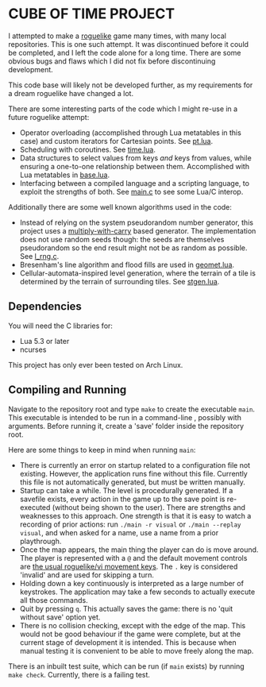 # CUBE OF TIME PROJECT

I attempted to make a [roguelike](https://en.wikipedia.org/wiki/Roguelike) game many times, with many local repositories. This is one such attempt. It was discontinued before it could be completed, and I left the code alone for a long time. There are some obvious bugs and flaws which I did not fix before discontinuing development.

This code base will likely not be developed further, as my requirements for a dream roguelike have changed a lot.

There are some interesting parts of the code which I might re-use in a future roguelike attempt:

 + Operator overloading (accomplished through Lua metatables in this case) and custom iterators for Cartesian points. See [pt.lua](src/pt.lua).
 + Scheduling with coroutines. See [time.lua](src/time.lua).
 + Data structures to select values from keys *and* keys from values, while ensuring a one-to-one relationship between them. Accomplished with Lua metatables in [base.lua](src/base.lua).
 + Interfacing between a compiled language and a scripting language, to exploit the strengths of both. See [main.c](src/main.c) to see some Lua/C interop.

Additionally there are some well known algorithms used in the code:

 + Instead of relying on the system pseudorandom number generator, this project uses a [multiply-with-carry](https://en.wikipedia.org/wiki/Multiply-with-carry) based generator. The implementation does not use random seeds though: the seeds are themselves pseudorandom so the end result might not be as random as possible. See [l_rng.c](src/l_rng.c).
 + Bresenham's line algorithm and flood fills are used in [geomet.lua](src/geomet.lua).
 + Cellular-automata-inspired level generation, where the terrain of a tile is determined by the terrain of surrounding tiles. See [stgen.lua](src/stgen.lua).

## Dependencies

You will need the C libraries for:

 + Lua 5.3 or later
 + ncurses

This project has only ever been tested on Arch Linux.

## Compiling and Running

Navigate to the repository root and type `make` to create the executable `main`. This executable is intended to be run in a command-line , possibly with arguments. Before running it, create a 'save' folder inside the repository root.

Here are some things to keep in mind when running `main`:

 + There is currently an error on startup related to a configuration file not existing. However, the application runs fine without this file. Currently this file is not automatically generated, but must be written manually.
 + Startup can take a while. The level is procedurally generated. If a savefile exists, every action in the game up to the save point is re-executed (without being shown to the user). There are strengths and weaknesses to this approach. One strength is that it is easy to watch a recording of prior actions: run `./main -r visual` or `./main --replay visual`, and when asked for a name, use a name from a prior playthrough.
 + Once the map appears, the main thing the player can do is move around. The player is represented with a `@` and the default movement controls are [the usual roguelike/vi movement keys](http://roguebasin.com/index.php?title=User_interface_features#Vi_keys). The `.` key is considered 'invalid' and are used for skipping a turn.
 + Holding down a key continuously is interpreted as a large number of keystrokes. The application may take a few seconds to actually execute all those commands.
 + Quit by pressing `q`. This actually saves the game: there is no 'quit without save' option yet.
 + There is no collision checking, except with the edge of the map. This would not be good behaviour if the game were complete, but at the current stage of development it is intended. This is because when manual testing it is convenient to be able to move freely along the map.

There is an inbuilt test suite, which can be run (if `main` exists) by running `make check`. Currently, there is a failing test.
